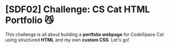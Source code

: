 
# [SDF02] Challenge: CS Cat HTML Portfolio 😼

This challenge is all about building a **portfolio webpage** for CodeSpace Cat using structured **HTML** and my own **custom CSS**. Let's go!